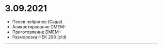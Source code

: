 3.09.2021
==========

- Посев нейронов (Саша)
- Аликвотирование DMEM-
- Приготовление DMEM+
- Разморозка HEK 293 (old)

---